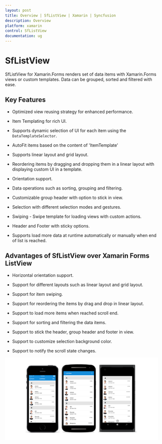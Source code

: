 ```yaml
---
layout: post
title: Overview | SfListView | Xamarin | Syncfusion
description: Overview
platform: xamarin
control: SfListView
documentation: ug
---
```


# SfListView

SfListView for Xamarin.Forms renders set of data items with Xamarin.Forms views or custom templates. Data can be grouped, sorted and filtered with ease.

## Key Features

* Optimized view reusing strategy for enhanced performance.

* Item Templating for rich UI.

* Supports dynamic selection of UI for each item using the `DataTemplateSelector`.

* AutoFit items based on the content of 'ItemTemplate'

* Supports linear layout and grid layout.

* Reordering items by dragging and dropping them in a linear layout with displaying custom UI in a template.

* Orientation support.

* Data operations such as sorting, grouping and filtering.

* Customizable group header with option to stick in view.

* Selection with different selection modes and gestures.

* Swiping - Swipe template for loading views with custom actions.

* Header and Footer with sticky options.

* Supports load more data at runtime automatically or manually when end of list is reached.


## Advantages of SfListView over Xamarin Forms ListView
 
* Horizontal orientation support.

* Support for different layouts such as linear layout and grid layout.

* Support for item swiping.
 
* Support for reordering the items by drag and drop in linear layout.

* Support to load more items when reached scroll end.

* Support for sorting and filtering the data items.

* Support to stick the header, group header and footer in view.

* Support to customize selection background color.

* Support to notify the scroll state changes.


![](SfListView_images/Overview.png)